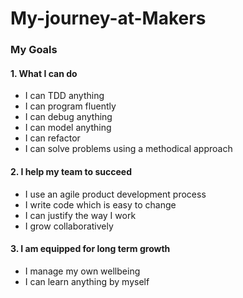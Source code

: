 # My-journey-at-Makers

### My Goals
#### 1. What I can do
- I can TDD anything
- I can program fluently
- I can debug anything
- I can model anything
- I can refactor
- I can solve problems using a methodical approach

#### 2. I help my team to succeed
- I use an agile product development process
- I write code which is easy to change
- I can justify the way I work
- I grow collaboratively

#### 3. I am equipped for long term growth
- I manage my own wellbeing
- I can learn anything by myself
